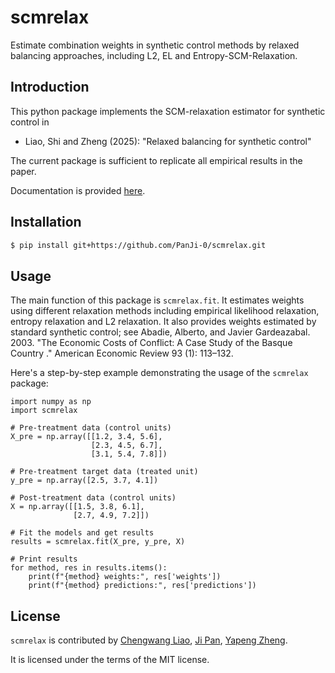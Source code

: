 # scmrelax

Estimate combination weights in synthetic control methods by relaxed balancing approaches, including L2, EL and Entropy-SCM-Relaxation.

## Introduction

This python package implements the SCM-relaxation estimator for synthetic control in

- Liao, Shi and Zheng (2025): "Relaxed balancing for synthetic control"

The current package is sufficient to replicate all empirical results in the paper. 

Documentation is provided [here](https://scmrelax.readthedocs.io/en/latest/).
## Installation

```bash
$ pip install git+https://github.com/PanJi-0/scmrelax.git
```

## Usage

The main function of this package is `scmrelax.fit`. It estimates weights using different relaxation methods including empirical likelihood relaxation, entropy relaxation and L2 relaxation. It also provides weights estimated by standard synthetic control; see Abadie, Alberto, and Javier Gardeazabal. 2003. "The Economic Costs of Conflict: A Case Study of the Basque Country ." American Economic Review 93 (1): 113–132.

Here's a step-by-step example demonstrating the usage of the `scmrelax` package:

```
import numpy as np
import scmrelax

# Pre-treatment data (control units)
X_pre = np.array([[1.2, 3.4, 5.6],
                  [2.3, 4.5, 6.7],
                  [3.1, 5.4, 7.8]])

# Pre-treatment target data (treated unit)
y_pre = np.array([2.5, 3.7, 4.1])

# Post-treatment data (control units)
X = np.array([[1.5, 3.8, 6.1],
              [2.7, 4.9, 7.2]])

# Fit the models and get results
results = scmrelax.fit(X_pre, y_pre, X)

# Print results
for method, res in results.items():
    print(f"{method} weights:", res['weights'])
    print(f"{method} predictions:", res['predictions'])
```       

## License

`scmrelax` is contributed by [Chengwang Liao](https://github.com/cwleo), [Ji Pan](https://github.com/PanJi-0), [Yapeng Zheng](https://github.com/YapengZheng). 

It is licensed under the terms of the MIT license.